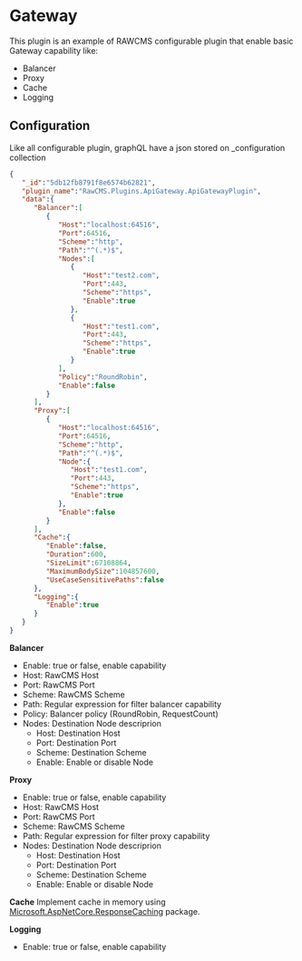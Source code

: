 # Gateway

This plugin is an example of RAWCMS configurable plugin that enable basic Gateway capability like:
* Balancer
* Proxy
* Cache
* Logging

## Configuration
Like all configurable plugin, graphQL have a json stored on _configuration collection
```json
{
   "_id":"5db12fb8791f8e6574b62821",
   "plugin_name":"RawCMS.Plugins.ApiGateway.ApiGatewayPlugin",
   "data":{
      "Balancer":[
         {
            "Host":"localhost:64516",
            "Port":64516,
            "Scheme":"http",
            "Path":"^(.*)$",
            "Nodes":[
               {
                  "Host":"test2.com",
                  "Port":443,
                  "Scheme":"https",
                  "Enable":true
               },
               {
                  "Host":"test1.com",
                  "Port":443,
                  "Scheme":"https",
                  "Enable":true
               }
            ],
            "Policy":"RoundRobin",
            "Enable":false
         }
      ],
      "Proxy":[
         {
            "Host":"localhost:64516",
            "Port":64516,
            "Scheme":"http",
            "Path":"^(.*)$",
            "Node":{
               "Host":"test1.com",
               "Port":443,
               "Scheme":"https",
               "Enable":true
            },
            "Enable":false
         }
      ],
      "Cache":{
         "Enable":false,
         "Duration":600,
         "SizeLimit":67108864,
         "MaximumBodySize":104857600,
         "UseCaseSensitivePaths":false
      },
      "Logging":{
         "Enable":true
      }
   }
}
```

**Balancer**
* Enable: true or false, enable capability
* Host: RawCMS Host
* Port: RawCMS Port
* Scheme: RawCMS Scheme
* Path: Regular expression for filter balancer capability
* Policy: Balancer policy (RoundRobin, RequestCount)
* Nodes: Destination Node descriprion
  * Host: Destination Host
  * Port: Destination Port
  * Scheme: Destination Scheme
  * Enable: Enable or disable Node

**Proxy**
* Enable: true or false, enable capability
* Host: RawCMS Host
* Port: RawCMS Port
* Scheme: RawCMS Scheme
* Path: Regular expression for filter proxy capability
* Nodes: Destination Node descriprion
  * Host: Destination Host
  * Port: Destination Port
  * Scheme: Destination Scheme
  * Enable: Enable or disable Node

**Cache**
Implement cache in memory using [Microsoft.AspNetCore.ResponseCaching](https://docs.microsoft.com/it-it/aspnet/core/performance/caching/middleware?view=aspnetcore-3.0) package.

**Logging**
* Enable: true or false, enable capability